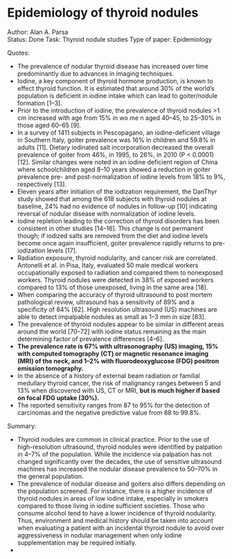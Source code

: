 # Epidemiology of thyroid nodules

Author: Alan A. Parsa  
Status: Done
Task: Thyroid nodule studies
Type of paper: Epidemiology

Quotes:

- The prevalence of nodular thyroid disease has increased over time predominantly due to advances in imaging techniques.
- Iodine, a key component of thyroid hormone production, is known to effect thyroid function. It is estimated that around 30% of the world’s population is deficient in iodine intake which can lead to goiter/nodule formation [1–3].
- Prior to the introduction of iodine, the prevalence of thyroid nodules >1 cm increased with age from 15% in wo me n aged 40–45, to 25–30% in those aged 60–65 [9].
- In a survey of 1411 subjects in Pescopagano, an iodine-deficient village in Southern Italy, goiter prevalence was 16% in children and 59.8% in adults [11]. Dietary iodinated salt incorporation decreased the overall prevalence of goiter from 46%, in 1995, to 26%, in 2010 (P < 0.0001) [12]. Similar changes were noted in an iodine deficient region of China where schoolchildren aged 8–10 years showed a reduction in goiter prevalence pre- and post-normalization of iodine levels from 18% to 9%, respectively [13].
- Eleven years after initiation of the iodization requirement, the DanThyr study showed that among the 618 subjects with thyroid nodules at baseline, 24% had no evidence of nodules in follow-up [10] indicating reversal of nodular disease with normalization of iodine levels.
- Iodine repletion leading to the correction of thyroid disorders has been consistent in other studies [14–16]. This change is not permanent though; if iodized salts are removed from the diet and iodine levels become once again insufficient, goiter prevalence rapidly returns to pre-iodization levels [17].
- Radiation exposure, thyroid nodularity, and cancer risk are correlated. Antonelli et al. in Pisa, Italy, evaluated 50 male medical workers occupationally exposed to radiation and compared them to nonexposed workers. Thyroid nodules were detected in 38% of exposed workers compared to 13% of those unexposed, living in the same area [18].
- When comparing the accuracy of thyroid ultrasound to post mortem pathological review, ultrasound has a sensitivity of 89% and a specificity of 84% [62]. High resolution ultrasound (US) machines are able to detect impalpable nodules as small as 1–3 mm in size [63].
- The prevalence of thyroid nodules appear to be similar in different areas around the world [70–72] with iodine status remaining as the main determining factor of prevalence differences [4–6].
- **The prevalence rate is 67% with ultrasonography (US) imaging, 15% with computed tomography (CT) or magnetic resonance imaging (MRI) of the neck, and 1–2% with fluorodeoxyglucose (FDG) positron emission tomography.**
- In the absence of a history of external beam radiation or familial medullary thyroid cancer, the risk of malignancy ranges between 5 and 13% when discovered with US, CT or MRI, **but is much higher if based on focal FDG uptake (30%).**
- The reported sensitivity ranges from 87 to 95% for the detection of carcinomas and the negative predictive value from 88 to 99.8%.

Summary:

- Thyroid nodules are common in clinical practice. Prior to the use of high-resolution ultrasound, thyroid nodules were identified by palpation in 4–7% of the population. While the incidence via palpation has not changed significantly over the decades, the use of sensitive ultrasound machines has increased the nodular disease prevalence to 50–70% in the general population.
- The prevalence of nodular disease and goiters also differs depending on the population screened. For instance, there is a higher incidence of thyroid nodules in areas of low iodine intake, especially in smokers compared to those living in iodine sufficient societies. Those who consume alcohol tend to have a lower incidence of thyroid nodularity. Thus, environment and medical history should be taken into account when evaluating a patient with an incidental thyroid nodule to avoid over aggressiveness in nodular management when only iodine supplementation may be required initially.
-